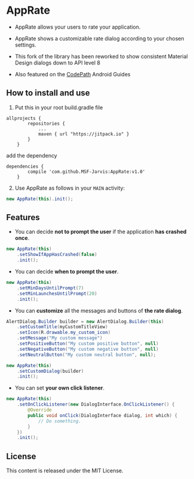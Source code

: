 AppRate
=======

* AppRate allows your users to rate your application.

* AppRate shows a customizable rate dialog according to your chosen settings.

* This fork of the library has been reworked to show consistent Material Design dialogs down to API level 8

* Also featured on the [CodePath](https://github.com/codepath/android_guides/wiki/Implementing-a-Rate-Me-Feature) Android Guides


How to install and use
----------------------

1. Put this in your root build.gradle file 
```
allprojects {
		repositories {
			...
			maven { url "https://jitpack.io" }
		}
	}
```

add the dependency

```
dependencies {
		compile 'com.github.MSF-Jarvis:AppRate:v1.0'
	}
```

2. Use AppRate as follows in your `MAIN` activity: 

```java
new AppRate(this).init();
```

Features
--------

* You can decide **not to prompt the user** if the application **has crashed once**.

```java
new AppRate(this)
	.setShowIfAppHasCrashed(false)
	.init();
```

* You can decide **when to prompt the user**.

```java
new AppRate(this)
	.setMinDaysUntilPrompt(7)
	.setMinLaunchesUntilPrompt(20)
	.init();
```

* You can **customize** all the messages and buttons of **the rate dialog**.

```java
AlertDialog.Builder builder = new AlertDialog.Builder(this)
	.setCustomTitle(myCustomTitleView)
	.setIcon(R.drawable.my_custom_icon)
	.setMessage("My custom message")
	.setPositiveButton("My custom positive button", null)
	.setNegativeButton("My custom negative button", null)
	.setNeutralButton("My custom neutral button", null);

new AppRate(this)
	.setCustomDialog(builder)
	.init();
```

* You can set **your own click listener**.

```java
new AppRate(this)
	.setOnClickListener(new DialogInterface.OnClickListener() {
		@Override
		public void onClick(DialogInterface dialog, int which) {
			// Do something.
		}
	})
	.init();
```

License
-------

This content is released under the MIT License.
